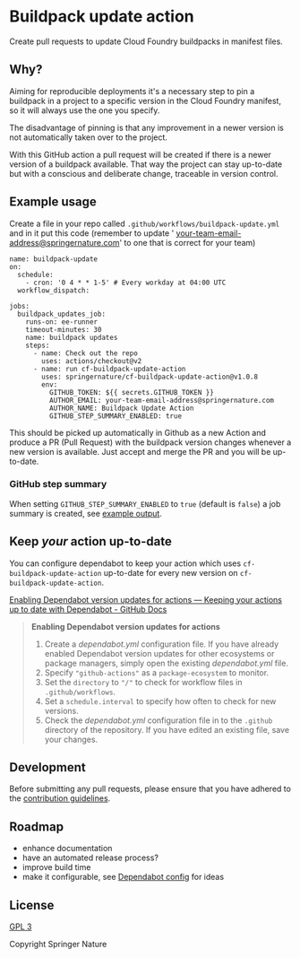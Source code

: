 # Buildpack update action

Create pull requests to update Cloud Foundry buildpacks in manifest files.

## Why?

Aiming for reproducible deployments it's a necessary step to pin a buildpack in a project to a specific version in the
Cloud Foundry manifest, so it will always use the one you specify.

The disadvantage of pinning is that any improvement in a newer version is not automatically taken over to the project.

With this GitHub action a pull request will be created if there is a newer version of a buildpack available. That way
the project can stay up-to-date but with a conscious and deliberate change, traceable in version control.

## Example usage

Create a file in your repo called `.github/workflows/buildpack-update.yml` and in it put this code (remember to update '
your-team-email-address@springernature.com' to one that is correct for your team)
 
    name: buildpack-update
    on:
      schedule:
        - cron: '0 4 * * 1-5' # Every workday at 04:00 UTC
      workflow_dispatch:
    
    jobs:
      buildpack_updates_job:
        runs-on: ee-runner
        timeout-minutes: 30
        name: buildpack updates
        steps:
          - name: Check out the repo
            uses: actions/checkout@v2
          - name: run cf-buildpack-update-action
            uses: springernature/cf-buildpack-update-action@v1.0.8
            env:
              GITHUB_TOKEN: ${{ secrets.GITHUB_TOKEN }}
              AUTHOR_EMAIL: your-team-email-address@springernature.com
              AUTHOR_NAME: Buildpack Update Action
              GITHUB_STEP_SUMMARY_ENABLED: true

This should be picked up automatically in Github as a new Action and produce a PR (Pull Request) with the buildpack
version changes whenever a new version is available.
Just accept and merge the PR and you will be up-to-date.

### GitHub step summary

When setting `GITHUB_STEP_SUMMARY_ENABLED` to `true` (default is `false`) a job summary is created, 
see [example output](https://github.com/springernature/dpas/actions/runs/3691628035/attempts/1#summary-10080794385).

## Keep *your* action up-to-date

You can configure dependabot to keep your action which uses `cf-buildpack-update-action` up-to-date for every new
version on `cf-buildpack-update-action`.

[Enabling Dependabot version updates for actions — Keeping your actions up to date with Dependabot - GitHub Docs](https://docs.github.com/en/code-security/supply-chain-security/keeping-your-dependencies-updated-automatically/keeping-your-actions-up-to-date-with-dependabot#enabling-dependabot-version-updates-for-actions)


> **Enabling Dependabot version updates for actions**
> 1. Create a *dependabot.yml* configuration file. If you have already enabled Dependabot version updates for other
     ecosystems or package managers, simply open the existing *dependabot.yml* file.
> 1. Specify `"github-actions"` as a `package-ecosystem` to monitor.
> 1. Set the `directory` to `"/"` to check for workflow files in `.github/workflows`.
> 1. Set a `schedule.interval` to specify how often to check for new versions.
> 1. Check the *dependabot.yml* configuration file in to the `.github` directory of the repository. If you have edited
     an existing file, save your changes.

## Development

Before submitting any pull requests, please ensure that you have adhered to the [contribution guidelines][contrib].

## Roadmap

* enhance documentation
* have an automated release process?
* improve build time
* make it configurable,
  see [Dependabot config](https://docs.github.com/en/code-security/supply-chain-security/keeping-your-dependencies-updated-automatically/configuration-options-for-dependency-updates)
  for ideas

## License

[GPL 3][license]

Copyright Springer Nature

[contrib]: CONTRIBUTING.md

[history]: HISTORY.md

[license]: LICENSE 
